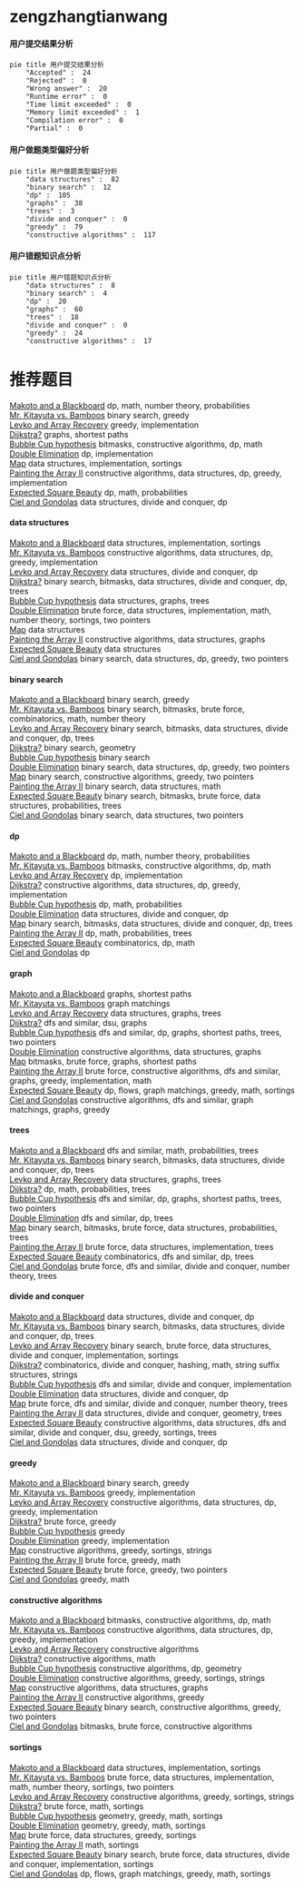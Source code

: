# zengzhangtianwang
<!-- tabs:start -->
#### **用户提交结果分析**

```mermaid
pie title 用户提交结果分析
    "Accepted" :  24
    "Rejected" :  0
    "Wrong answer" :  20
    "Runtime error" :  0
    "Time limit exceeded" :  0
    "Memory limit exceeded" :  1
    "Compilation error" :  0
    "Partial" :  0
```
#### **用户做题类型偏好分析**

```mermaid
pie title 用户做题类型偏好分析
    "data structures" :  82
    "binary search" :  12
    "dp" :  105
    "graphs" :  38
    "trees" :  3
    "divide and conquer" :  0
    "greedy" :  79
    "constructive algorithms" :  117
```
#### **用户错题知识点分析**

```mermaid
pie title 用户错题知识点分析
    "data structures" :  8
    "binary search" :  4
    "dp" :  20
    "graphs" :  60
    "trees" :  18
    "divide and conquer" :  0
    "greedy" :  24
    "constructive algorithms" :  17
```
<!-- tabs:end -->
# 推荐题目
[Makoto and a Blackboard](http://codeforces.com/problemset/problem/1097/D)		dp,
                        math,
                        number theory,
                        probabilities		  
[Mr. Kitayuta vs. Bamboos](http://codeforces.com/problemset/problem/505/E)		binary search,
                        greedy		  
[Levko and Array Recovery](http://codeforces.com/problemset/problem/360/A)		greedy,
                        implementation		  
[Dijkstra?](http://codeforces.com/problemset/problem/20/C)		graphs,
                        shortest paths		  
[Bubble Cup hypothesis](https://codeforces.com/contest/1424/problem/I)		bitmasks,
                        constructive algorithms,
                        dp,
                        math		  
[Double Elimination](https://codeforces.com/contest/1314/problem/B)		dp,
                        implementation		  
[Map](http://codeforces.com/problemset/problem/15/D)		data structures,
                        implementation,
                        sortings		  
[Painting the Array II](http://codeforces.com/problemset/problem/1479/B2)		constructive algorithms,
                        data structures,
                        dp,
                        greedy,
                        implementation		  
[Expected Square Beauty](http://codeforces.com/problemset/problem/1187/F)		dp,
                        math,
                        probabilities		  
[Ciel and Gondolas](http://codeforces.com/problemset/problem/321/E)		data structures,
                        divide and conquer,
                        dp		  
<!-- tabs:start -->
#### **data structures**
[Makoto and a Blackboard](http://codeforces.com/problemset/problem/15/D)		data structures,
                        implementation,
                        sortings		  
[Mr. Kitayuta vs. Bamboos](http://codeforces.com/problemset/problem/1479/B2)		constructive algorithms,
                        data structures,
                        dp,
                        greedy,
                        implementation		  
[Levko and Array Recovery](http://codeforces.com/problemset/problem/321/E)		data structures,
                        divide and conquer,
                        dp		  
[Dijkstra?](https://codeforces.com/contest/1447/problem/E)		binary search,
                        bitmasks,
                        data structures,
                        divide and conquer,
                        dp,
                        trees		  
[Bubble Cup hypothesis](https://codeforces.com/contest/397/problem/E)		data structures,
                        graphs,
                        trees		  
[Double Elimination](https://codeforces.com/contest/831/problem/F)		brute force,
                        data structures,
                        implementation,
                        math,
                        number theory,
                        sortings,
                        two pointers		  
[Map](http://codeforces.com/problemset/problem/319/E)		data structures		  
[Painting the Array II](https://codeforces.com/contest/1440/problem/D)		constructive algorithms,
                        data structures,
                        graphs		  
[Expected Square Beauty](http://codeforces.com/problemset/problem/1172/F)		data structures		  
[Ciel and Gondolas](http://codeforces.com/problemset/problem/1492/C)		binary search,
                        data structures,
                        dp,
                        greedy,
                        two pointers		  
#### **binary search**
[Makoto and a Blackboard](http://codeforces.com/problemset/problem/505/E)		binary search,
                        greedy		  
[Mr. Kitayuta vs. Bamboos](http://codeforces.com/problemset/problem/920/G)		binary search,
                        bitmasks,
                        brute force,
                        combinatorics,
                        math,
                        number theory		  
[Levko and Array Recovery](https://codeforces.com/contest/1447/problem/E)		binary search,
                        bitmasks,
                        data structures,
                        divide and conquer,
                        dp,
                        trees		  
[Dijkstra?](http://codeforces.com/problemset/problem/607/E)		binary search,
                        geometry		  
[Bubble Cup hypothesis](https://codeforces.com/contest/967/problem/C)		binary search		  
[Double Elimination](http://codeforces.com/problemset/problem/1492/C)		binary search,
                        data structures,
                        dp,
                        greedy,
                        two pointers		  
[Map](http://codeforces.com/problemset/problem/1463/D)		binary search,
                        constructive algorithms,
                        greedy,
                        two pointers		  
[Painting the Array II](http://codeforces.com/problemset/problem/1490/G)		binary search,
                        data structures,
                        math		  
[Expected Square Beauty](http://codeforces.com/problemset/problem/1479/D)		binary search,
                        bitmasks,
                        brute force,
                        data structures,
                        probabilities,
                        trees		  
[Ciel and Gondolas](http://codeforces.com/problemset/problem/1436/E)		binary search,
                        data structures,
                        two pointers		  
#### **dp**
[Makoto and a Blackboard](http://codeforces.com/problemset/problem/1097/D)		dp,
                        math,
                        number theory,
                        probabilities		  
[Mr. Kitayuta vs. Bamboos](https://codeforces.com/contest/1424/problem/I)		bitmasks,
                        constructive algorithms,
                        dp,
                        math		  
[Levko and Array Recovery](https://codeforces.com/contest/1314/problem/B)		dp,
                        implementation		  
[Dijkstra?](http://codeforces.com/problemset/problem/1479/B2)		constructive algorithms,
                        data structures,
                        dp,
                        greedy,
                        implementation		  
[Bubble Cup hypothesis](http://codeforces.com/problemset/problem/1187/F)		dp,
                        math,
                        probabilities		  
[Double Elimination](http://codeforces.com/problemset/problem/321/E)		data structures,
                        divide and conquer,
                        dp		  
[Map](https://codeforces.com/contest/1447/problem/E)		binary search,
                        bitmasks,
                        data structures,
                        divide and conquer,
                        dp,
                        trees		  
[Painting the Array II](http://codeforces.com/problemset/problem/643/E)		dp,
                        math,
                        probabilities,
                        trees		  
[Expected Square Beauty](http://codeforces.com/problemset/problem/1422/C)		combinatorics,
                        dp,
                        math		  
[Ciel and Gondolas](http://codeforces.com/problemset/problem/771/D)		dp		  
#### **graph**
[Makoto and a Blackboard](http://codeforces.com/problemset/problem/20/C)		graphs,
                        shortest paths		  
[Mr. Kitayuta vs. Bamboos](http://codeforces.com/problemset/problem/468/D)		graph matchings		  
[Levko and Array Recovery](https://codeforces.com/contest/397/problem/E)		data structures,
                        graphs,
                        trees		  
[Dijkstra?](http://codeforces.com/problemset/problem/28/B)		dfs and similar,
                        dsu,
                        graphs		  
[Bubble Cup hypothesis](http://codeforces.com/problemset/problem/14/D)		dfs and similar,
                        dp,
                        graphs,
                        shortest paths,
                        trees,
                        two pointers		  
[Double Elimination](https://codeforces.com/contest/1440/problem/D)		constructive algorithms,
                        data structures,
                        graphs		  
[Map](http://codeforces.com/problemset/problem/1205/B)		bitmasks,
                        brute force,
                        graphs,
                        shortest paths		  
[Painting the Array II](http://codeforces.com/problemset/problem/1487/C)		brute force,
                        constructive algorithms,
                        dfs and similar,
                        graphs,
                        greedy,
                        implementation,
                        math		  
[Expected Square Beauty](http://codeforces.com/problemset/problem/1437/C)		dp,
                        flows,
                        graph matchings,
                        greedy,
                        math,
                        sortings		  
[Ciel and Gondolas](http://codeforces.com/problemset/problem/1470/D)		constructive algorithms,
                        dfs and similar,
                        graph matchings,
                        graphs,
                        greedy		  
#### **trees**
[Makoto and a Blackboard](http://codeforces.com/problemset/problem/696/B)		dfs and similar,
                        math,
                        probabilities,
                        trees		  
[Mr. Kitayuta vs. Bamboos](https://codeforces.com/contest/1447/problem/E)		binary search,
                        bitmasks,
                        data structures,
                        divide and conquer,
                        dp,
                        trees		  
[Levko and Array Recovery](https://codeforces.com/contest/397/problem/E)		data structures,
                        graphs,
                        trees		  
[Dijkstra?](http://codeforces.com/problemset/problem/643/E)		dp,
                        math,
                        probabilities,
                        trees		  
[Bubble Cup hypothesis](http://codeforces.com/problemset/problem/14/D)		dfs and similar,
                        dp,
                        graphs,
                        shortest paths,
                        trees,
                        two pointers		  
[Double Elimination](http://codeforces.com/problemset/problem/1065/F)		dfs and similar,
                        dp,
                        trees		  
[Map](http://codeforces.com/problemset/problem/1479/D)		binary search,
                        bitmasks,
                        brute force,
                        data structures,
                        probabilities,
                        trees		  
[Painting the Array II](http://codeforces.com/problemset/problem/1511/C)		brute force,
                        data structures,
                        implementation,
                        trees		  
[Expected Square Beauty](http://codeforces.com/problemset/problem/1499/F)		combinatorics,
                        dfs and similar,
                        dp,
                        trees		  
[Ciel and Gondolas](http://codeforces.com/problemset/problem/1491/E)		brute force,
                        dfs and similar,
                        divide and conquer,
                        number theory,
                        trees		  
#### **divide and conquer**
[Makoto and a Blackboard](http://codeforces.com/problemset/problem/321/E)		data structures,
                        divide and conquer,
                        dp		  
[Mr. Kitayuta vs. Bamboos](https://codeforces.com/contest/1447/problem/E)		binary search,
                        bitmasks,
                        data structures,
                        divide and conquer,
                        dp,
                        trees		  
[Levko and Array Recovery](http://codeforces.com/problemset/problem/1461/D)		binary search,
                        brute force,
                        data structures,
                        divide and conquer,
                        implementation,
                        sortings		  
[Dijkstra?](http://codeforces.com/problemset/problem/1466/G)		combinatorics,
                        divide and conquer,
                        hashing,
                        math,
                        string suffix structures,
                        strings		  
[Bubble Cup hypothesis](http://codeforces.com/problemset/problem/1490/D)		dfs and similar,
                        divide and conquer,
                        implementation		  
[Double Elimination](https://codeforces.com/contest/1483/problem/C)		data structures,
                        divide and conquer,
                        dp		  
[Map](http://codeforces.com/problemset/problem/1491/E)		brute force,
                        dfs and similar,
                        divide and conquer,
                        number theory,
                        trees		  
[Painting the Array II](http://codeforces.com/problemset/problem/1303/G)		data structures,
                        divide and conquer,
                        geometry,
                        trees		  
[Expected Square Beauty](http://codeforces.com/problemset/problem/1494/D)		constructive algorithms,
                        data structures,
                        dfs and similar,
                        divide and conquer,
                        dsu,
                        greedy,
                        sortings,
                        trees		  
[Ciel and Gondolas](http://codeforces.com/problemset/problem/1482/E)		data structures,
                        divide and conquer,
                        dp		  
#### **greedy**
[Makoto and a Blackboard](http://codeforces.com/problemset/problem/505/E)		binary search,
                        greedy		  
[Mr. Kitayuta vs. Bamboos](http://codeforces.com/problemset/problem/360/A)		greedy,
                        implementation		  
[Levko and Array Recovery](http://codeforces.com/problemset/problem/1479/B2)		constructive algorithms,
                        data structures,
                        dp,
                        greedy,
                        implementation		  
[Dijkstra?](https://codeforces.com/contest/1130/problem/D1)		brute force,
                        greedy		  
[Bubble Cup hypothesis](http://codeforces.com/problemset/problem/1315/C)		greedy		  
[Double Elimination](http://codeforces.com/problemset/problem/1287/A)		greedy,
                        implementation		  
[Map](http://codeforces.com/problemset/problem/1093/B)		constructive algorithms,
                        greedy,
                        sortings,
                        strings		  
[Painting the Array II](http://codeforces.com/problemset/problem/1462/C)		brute force,
                        greedy,
                        math		  
[Expected Square Beauty](http://codeforces.com/problemset/problem/1399/C)		brute force,
                        greedy,
                        two pointers		  
[Ciel and Gondolas](http://codeforces.com/problemset/problem/1445/B)		greedy,
                        math		  
#### **constructive algorithms**
[Makoto and a Blackboard](https://codeforces.com/contest/1424/problem/I)		bitmasks,
                        constructive algorithms,
                        dp,
                        math		  
[Mr. Kitayuta vs. Bamboos](http://codeforces.com/problemset/problem/1479/B2)		constructive algorithms,
                        data structures,
                        dp,
                        greedy,
                        implementation		  
[Levko and Array Recovery](https://codeforces.com/contest/1180/problem/D)		constructive algorithms		  
[Dijkstra?](http://codeforces.com/problemset/problem/1038/B)		constructive algorithms,
                        math		  
[Bubble Cup hypothesis](http://codeforces.com/problemset/problem/1444/D)		constructive algorithms,
                        dp,
                        geometry		  
[Double Elimination](http://codeforces.com/problemset/problem/1093/B)		constructive algorithms,
                        greedy,
                        sortings,
                        strings		  
[Map](https://codeforces.com/contest/1440/problem/D)		constructive algorithms,
                        data structures,
                        graphs		  
[Painting the Array II](http://codeforces.com/problemset/problem/1493/A)		constructive algorithms,
                        greedy		  
[Expected Square Beauty](http://codeforces.com/problemset/problem/1463/D)		binary search,
                        constructive algorithms,
                        greedy,
                        two pointers		  
[Ciel and Gondolas](https://codeforces.com/contest/1456/problem/B)		bitmasks,
                        brute force,
                        constructive algorithms		  
#### **sortings**
[Makoto and a Blackboard](http://codeforces.com/problemset/problem/15/D)		data structures,
                        implementation,
                        sortings		  
[Mr. Kitayuta vs. Bamboos](https://codeforces.com/contest/831/problem/F)		brute force,
                        data structures,
                        implementation,
                        math,
                        number theory,
                        sortings,
                        two pointers		  
[Levko and Array Recovery](http://codeforces.com/problemset/problem/1093/B)		constructive algorithms,
                        greedy,
                        sortings,
                        strings		  
[Dijkstra?](http://codeforces.com/problemset/problem/1213/D2)		brute force,
                        math,
                        sortings		  
[Bubble Cup hypothesis](https://codeforces.com/contest/1496/problem/C)		geometry,
                        greedy,
                        math,
                        sortings		  
[Double Elimination](http://codeforces.com/problemset/problem/1495/A)		geometry,
                        greedy,
                        math,
                        sortings		  
[Map](http://codeforces.com/problemset/problem/1497/A)		brute force,
                        data structures,
                        greedy,
                        sortings		  
[Painting the Array II](http://codeforces.com/problemset/problem/1427/A)		math,
                        sortings		  
[Expected Square Beauty](http://codeforces.com/problemset/problem/1461/D)		binary search,
                        brute force,
                        data structures,
                        divide and conquer,
                        implementation,
                        sortings		  
[Ciel and Gondolas](http://codeforces.com/problemset/problem/1437/C)		dp,
                        flows,
                        graph matchings,
                        greedy,
                        math,
                        sortings		  
<!-- tabs:end -->
